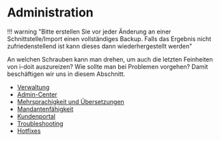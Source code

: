 # Administration

!!! warning "Bitte erstellen Sie vor jeder Änderung an einer Schnittstelle/Import einen vollständiges Backup. Falls das Ergebnis nicht zufriedenstellend ist kann dieses dann wiederhergestellt werden"

An welchen Schrauben kann man drehen, um auch die letzten Feinheiten von i-doit auszureizen? Wie sollte man bei Problemen vorgehen? Damit beschäftigen wir uns in diesem Abschnitt.

-   [Verwaltung](verwaltung/index.md)
-   [Admin-Center](admin-center.md)
-   [Mehrsprachigkeit und Übersetzungen](mehrsprachigkeit-und-uebersetzungen.md)
-   [Mandantenfähigkeit](mandantenfaehigkeit.md)
-   [Kundenportal](kundenportal.md)
-   [Troubleshooting](troubleshooting/index.md)
-   [Hotfixes](hotfixes/index.md)
